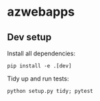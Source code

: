 # azwebapps

## Dev setup

Install all dependencies:
    
    pip install -e .[dev]

Tidy up and run tests:
    
    python setup.py tidy; pytest